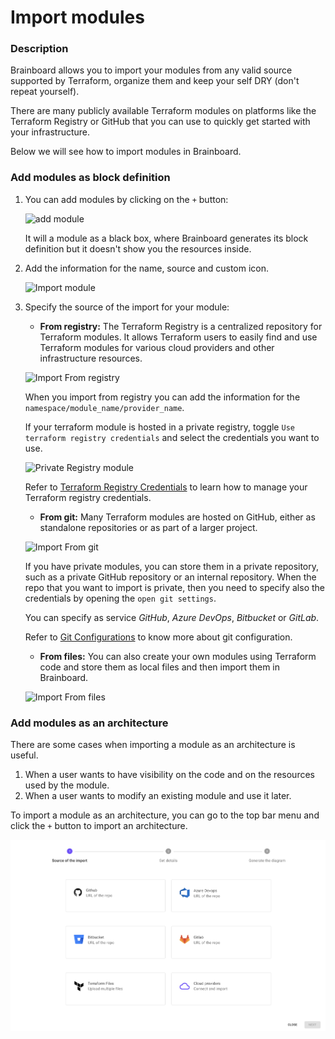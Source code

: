 # Import modules

### Description

Brainboard allows you to import your modules from any valid source supported by Terraform, organize them and keep your self DRY (don't repeat yourself).

There are many publicly available Terraform modules on platforms like the Terraform Registry or GitHub that you can use to quickly get started with your infrastructure.

Below we will see how to import modules in Brainboard.

### Add modules as block definition

1.  You can add modules by clicking on the `+` button:

    ![add module](../../../.gitbook/assets/add\_module.png)

    It will a module as a black box, where Brainboard generates its block definition but it doesn't show you the resources inside.
2.  Add the information for the name, source and custom icon.

    ![Import module](../../../.gitbook/assets/import\_module.png)
3.  Specify the source of the import for your module:

    * **From registry:** The Terraform Registry is a centralized repository for Terraform modules. It allows Terraform users to easily find and use Terraform modules for various cloud providers and other infrastructure resources.

    ![Import From registry](../../../.gitbook/assets/from\_registry.png)

    When you import from registry you can add the information for the `namespace/module_name/provider_name`.

    If your terraform module is hosted in a private registry, toggle `Use terraform registry credentials` and select the credentials you want to use.

    ![Private Registry module](../../../.gitbook/assets/import\_module\_private\_registry.png)

    Refer to [Terraform Registry Credentials](terraform-registry-credentials.md) to learn how to manage your Terraform registry credentials.

    * **From git:** Many Terraform modules are hosted on GitHub, either as standalone repositories or as part of a larger project.

    ![Import From git](../../../.gitbook/assets/from\_git.png)

    If you have private modules, you can store them in a private repository, such as a private GitHub repository or an internal repository. When the repo that you want to import is private, then you need to specify also the credentials by opening the `open git settings`.

    You can specify as service _GitHub_, _Azure DevOps_, _Bitbucket_ or _GitLab_.

    Refer to [Git Configurations](../../../deployment-and-settings/settings/git-configuration/personal-git-tokens.md) to know more about git configuration.

    * **From files:** You can also create your own modules using Terraform code and store them as local files and then import them in Brainboard.

    ![Import From files](../../../.gitbook/assets/from\_files.png)

### Add modules as an architecture

There are some cases when importing a module as an architecture is useful.

1. When a user wants to have visibility on the code and on the resources used by the module.
2. When a user wants to modify an existing module and use it later.

To import a module as an architecture, you can go to the top bar menu and click the `+` button to import an architecture.

![Import](../../../.gitbook/assets/import.png)
